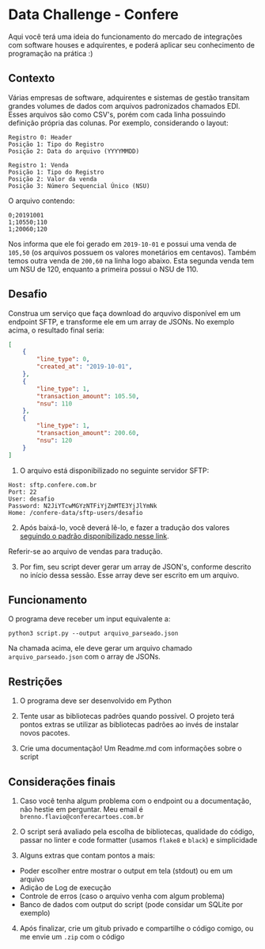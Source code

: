 # Data Challenge - Confere

Aqui você terá uma ideia do funcionamento do mercado de integrações com software houses e adquirentes, e poderá aplicar seu conhecimento de programação na prática :)

## Contexto

Várias empresas de software, adquirentes e sistemas de gestão transitam grandes volumes de dados com arquivos padronizados chamados EDI. Esses arquivos são como CSV's, porém com cada linha possuindo definição própria das colunas. Por exemplo, considerando o layout:

```
Registro 0: Header
Posição 1: Tipo do Registro
Posição 2: Data do arquivo (YYYYMMDD)

Registro 1: Venda
Posição 1: Tipo do Registro
Posição 2: Valor da venda
Posição 3: Número Sequencial Único (NSU)
```

O arquivo contendo:
```
0;20191001
1;10550;110
1;20060;120
```

Nos informa que ele foi gerado em `2019-10-01` e possui uma venda de `105,50` (os arquivos possuem os valores monetários em centavos). Também temos outra venda de `200,60` na linha logo abaixo. Esta segunda venda tem um NSU de 120, enquanto a primeira possui o NSU de 110.

## Desafio

Construa um serviço que faça download do arquvivo disponível em um endpoint SFTP, e transforme ele em um array de JSONs. No exemplo acima, o resultado final seria:

```json
[
	{
		"line_type": 0,
		"created_at": "2019-10-01",
	},
	{
		"line_type": 1,
		"transaction_amount": 105.50,
		"nsu": 110
	},
	{
		"line_type": 1,
		"transaction_amount": 200.60,
		"nsu": 120
	}
]
```

1. O arquivo está disponibilizado no seguinte servidor SFTP:
```
Host: sftp.confere.com.br
Port: 22
User: desafio
Password: N2JiYTcwMGYzNTFiYjZmMTE3YjJlYmNk
Home: /confere-data/sftp-users/desafio
```

2. Após baixá-lo, você deverá lê-lo, e fazer a tradução dos valores [seguindo o padrão disponibilizado nesse link](https://docs.google.com/document/d/1wIeA-loc3OVUJTb5O633A1LIOrJZeKHgSb1zUOVuqcc/edit?usp=sharing).

Referir-se ao arquivo de vendas para tradução.

3. Por fim, seu script dever gerar um array de JSON's, conforme descrito no início dessa sessão. Esse array deve ser escrito em um arquivo.

## Funcionamento

O programa deve receber um input equivalente a:

```
python3 script.py --output arquivo_parseado.json
```

Na chamada acima, ele deve gerar um arquivo chamado `arquivo_parseado.json` com o array de JSONs.

## Restrições
1. O programa deve ser desenvolvido em Python

2. Tente usar as bibliotecas padrões quando possível. O projeto terá pontos extras se utilizar as bibliotecas padrões ao invés de instalar novos pacotes.

3. Crie uma documentação! Um Readme.md com informações sobre o script

## Considerações finais
1. Caso você tenha algum problema com o endpoint ou a documentação, não hestie em perguntar. Meu email é `brenno.flavio@conferecartoes.com.br`

2. O script será avaliado pela escolha de bibliotecas, qualidade do código, passar no linter e code formatter (usamos `flake8` e `black`) e simplicidade

3. Alguns extras que contam pontos a mais:
- Poder escolher entre mostrar o output em tela (stdout) ou em um arquivo
- Adição de Log de execução
- Controle de erros (caso o arquivo venha com algum problema)
- Banco de dados com output do script (pode considar um SQLite por exemplo)

4. Após finalizar, crie um gitub privado e compartilhe o código comigo, ou me envie um `.zip` com o código
